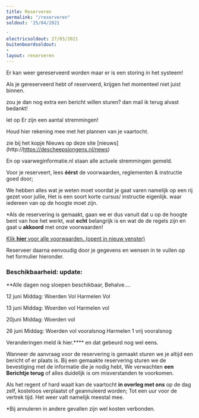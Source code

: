 ```yaml
---
title: Reserveren
permalink: "/reserveren"
soldout: '25/04/2021

'
electricsoldout: 27/03/2021
buitenboordsoldout:
- 
layout: reserveren
---
```


Er kan weer gereserveerd worden 
maar er is een storing in het systeem!

Als je gereserveerd hebt of reserveerd,
krijgen het momenteel niet juist binnen.

zou je dan nog extra een bericht willen sturen?
dan mail ik terug 
alvast bedankt!


let op Er zijn een aantal stremmingen! 

Houd hier rekening mee met het plannen van je vaartocht.

zie bij het kopje Nieuws op deze site [nieuws] (http://https://descheepsjongens.nl/news) 

En op vaarweginformatie.nl staan alle actuele stremmingen gemeld.

Voor je reserveert, lees **éérst** de voorwaarden, reglementen & instructie goed door; [](https://descheepsjongens.nl/voorwaarden)
   
We hebben alles wat je weten moet voordat je gaat varen namelijk op een rij gezet voor jullie, Het is een soort korte cursus/ instructie eigenlijk.
waar iedereen van op de hoogte moet zijn.

*Als de reservering is gemaakt, gaan we er dus vanuit dat u op de hoogte bent van hoe het werkt, wat **echt** belangrijk is en wat de de regels zijn en gaat u **akkoord** met onze voorwaarden!

[Klik **hier** voor alle voorwaarden. (opent in nieuw venster)](http://descheepsjongens.nl/voorwaarden)


Reserveer daarna eenvoudig door je gegevens en wensen in te vullen op het formulier hieronder.

### Beschikbaarheid: update: 

**Alle dagen nog sloepen beschikbaar, Behalve....


12 juni
Middag:
Woerden  Vol 
Harmelen Vol

13 juni
Middag: 
Woerden vol 
Harmelen vol

20juni
Middag:
Woerden vol


26 juni 
Middag:
Woerden vol  vooralsnog
Harmelen 1 vrij vooralsnog 

Veranderingen meld ik hier.**** en dat gebeurd nog wel eens.

Wanneer de aanvraag voor de reservering is gemaakt sturen we je altijd een bericht of er plaats is.
Bij een gemaakte reservering sturen we de bevestiging met de informatie die je nodig hebt,
We verwachten **een Berichtje terug** of alles duidelijk is om misverstanden te voorkomen.

Als het regent of hard waait kan de vaartocht **in overleg met ons** op de dag zelf, kosteloos verplaatst of geannuleerd worden; Tot een uur voor de vertrek tijd. Het weer valt namelijk meestal mee.

*Bij annuleren in andere gevallen zijn wel kosten verbonden.
